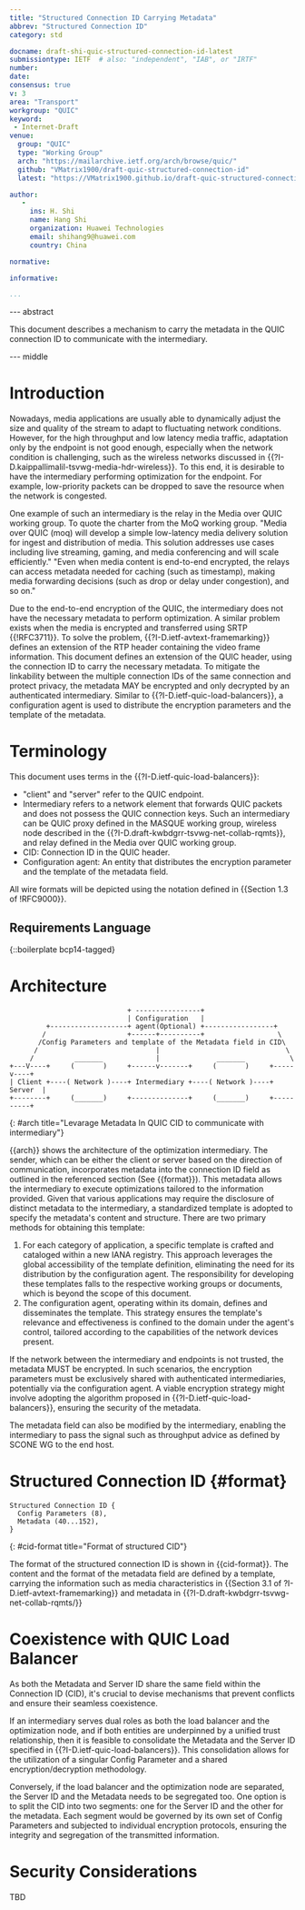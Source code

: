 ```yaml
---
title: "Structured Connection ID Carrying Metadata"
abbrev: "Structured Connection ID"
category: std

docname: draft-shi-quic-structured-connection-id-latest
submissiontype: IETF  # also: "independent", "IAB", or "IRTF"
number:
date:
consensus: true
v: 3
area: "Transport"
workgroup: "QUIC"
keyword:
 - Internet-Draft
venue:
  group: "QUIC"
  type: "Working Group"
  arch: "https://mailarchive.ietf.org/arch/browse/quic/"
  github: "VMatrix1900/draft-quic-structured-connection-id"
  latest: "https://VMatrix1900.github.io/draft-quic-structured-connection-id/draft-shi-quic-structured-connection-id.html"

author:
   -
     ins: H. Shi
     name: Hang Shi
     organization: Huawei Technologies
     email: shihang9@huawei.com
     country: China

normative:

informative:

...
```


--- abstract

This document describes a mechanism to carry the metadata in the QUIC connection ID to communicate with the intermediary.

--- middle

# Introduction

Nowadays, media applications are usually able to dynamically adjust the size and quality of the stream to adapt to fluctuating network conditions. However, for the high throughput and low latency media traffic, adaptation only by the endpoint is not good enough, especially when the network condition is challenging, such as the wireless networks discussed in {{?I-D.kaippallimalil-tsvwg-media-hdr-wireless}}. To this end, it is desirable to have the intermediary performing optimization for the endpoint. For example, low-priority packets can be dropped to save the resource when the network is congested.

One example of such an intermediary is the relay in the Media over QUIC working group. To quote the charter from the MoQ working group. "Media over QUIC (moq) will develop a simple low-latency media delivery solution for ingest and distribution of media. This solution addresses use cases including live streaming, gaming, and media conferencing and will scale efficiently." "Even when media content is end-to-end encrypted, the relays can access metadata needed for caching (such as timestamp), making media forwarding decisions (such as drop or delay under congestion), and so on."

Due to the end-to-end encryption of the QUIC, the intermediary does not have the necessary metadata to perform optimization. A similar problem exists when the media is encrypted and transferred using SRTP {{!RFC3711}}. To solve the problem, {{?I-D.ietf-avtext-framemarking}} defines an extension of the RTP header containing the video frame information. This document defines an extension of the QUIC header, using the connection ID to carry the necessary metadata. To mitigate the linkability between the multiple connection IDs of the same connection and protect privacy, the metadata MAY be encrypted and only decrypted by an authenticated intermediary. Similar to {{?I-D.ietf-quic-load-balancers}}, a configuration agent is used to distribute the encryption parameters and the template of the metadata.

# Terminology

This document uses terms in the {{?I-D.ietf-quic-load-balancers}}:

- "client" and "server" refer to the QUIC endpoint.
- Intermediary refers to a network element that forwards QUIC packets and does not possess the QUIC connection keys. Such an intermediary can be QUIC proxy defined in the MASQUE working group, wireless node described in the {{?I-D.draft-kwbdgrr-tsvwg-net-collab-rqmts}}, and relay defined in the Media over QUIC working group.
- CID: Connection ID in the QUIC header.
- Configuration agent: An entity that distributes the encryption parameter and the template of the metadata field.

All wire formats will be depicted using the notation defined in {{Section 1.3 of !RFC9000}}.

## Requirements Language

{::boilerplate bcp14-tagged}

# Architecture

~~~
                             + ----------------+
                             | Configuration   |
         +-------------------+ agent(Optional) +-----------------+
        /                    +------+----------+                  \
       /Config Parameters and template of the Metadata field in CID\
      /                             |                               \
     /          _______             |              _______           \
+---V----+     (       )     +------v-------+     (       )     +-----v----+
| Client +----( Network )----+ Intermediary +----( Network )----+  Server  |
+--------+     (_______)     +--------------+     (_______)     +----------+

~~~
{: #arch title="Levarage Metadata In QUIC CID to communicate with intermediary"}

{{arch}} shows the architecture of the optimization intermediary. The sender, which can be either the client or server based on the direction of communication, incorporates metadata into the connection ID field as outlined in the referenced section (See {{format}}). This metadata allows the intermediary to execute optimizations tailored to the information provided. Given that various applications may require the disclosure of distinct metadata to the intermediary, a standardized template is adopted to specify the metadata's content and structure. There are two primary methods for obtaining this template:

1. For each category of application, a specific template is crafted and cataloged within a new IANA registry. This approach leverages the global accessibility of the template definition, eliminating the need for its distribution by the configuration agent. The responsibility for developing these templates falls to the respective working groups or documents, which is beyond the scope of this document.
2. The configuration agent, operating within its domain, defines and disseminates the template. This strategy ensures the template's relevance and effectiveness is confined to the domain under the agent's control, tailored according to the capabilities of the network devices present.

If the network between the intermediary and endpoints is not trusted, the metadata MUST be encrypted. In such scenarios, the encryption parameters must be exclusively shared with authenticated intermediaries, potentially via the configuration agent. A viable encryption strategy might involve adopting the algorithm proposed in {{?I-D.ietf-quic-load-balancers}}, ensuring the security of the metadata.

The metadata field can also be modified by the intermediary, enabling the intermediary to pass the signal such as throughput advice as defined by SCONE WG to the end host.

# Structured Connection ID {#format}
~~~
Structured Connection ID {
  Config Parameters (8),
  Metadata (40...152),
}
~~~
{: #cid-format title="Format of structured CID"}

The format of the structured connection ID is shown in {{cid-format}}. The content and the format of the metadata field are defined by a template, carrying the information such as media characteristics in {{Section 3.1 of ?I-D.ietf-avtext-framemarking}} and metadata in {{?I-D.draft-kwbdgrr-tsvwg-net-collab-rqmts/}}

# Coexistence with QUIC Load Balancer

As both the Metadata and Server ID share the same field within the Connection ID (CID), it's crucial to devise mechanisms that prevent conflicts and ensure their seamless coexistence.

If an intermediary serves dual roles as both the load balancer and the optimization node, and if both entities are underpinned by a unified trust relationship, then it is feasible to consolidate the Metadata and the Server ID specified in {{?I-D.ietf-quic-load-balancers}}. This consolidation allows for the utilization of a singular Config Parameter and a shared encryption/decryption methodology.

Conversely, if the load balancer and the optimization node are separated, the Server ID and the Metadata needs to be segregated too. One option is to split the CID into two segments: one for the Server ID and the other for the metadata. Each segment would be governed by its own set of Config Parameters and subjected to individual encryption protocols, ensuring the integrity and segregation of the transmitted information.

# Security Considerations

TBD
